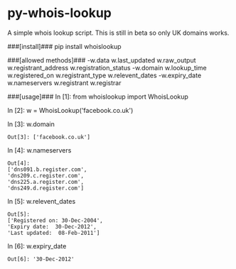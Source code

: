 py-whois-lookup
===============
A simple whois lookup script. This is still in beta so only UK domains works.

###[install]###
pip install whoislookup

###[allowed methods]###
-w.data                 w.last_updated         w.raw_output           w.registrant_address   w.registration_status
-w.domain               w.lookup_time          w.registered_on        w.registrant_type      w.relevent_dates
-w.expiry_date          w.nameservers          w.registrant           w.registrar 

###[usage]###
  In [1]: from whoislookup import WhoisLookup

  In [2]: w = WhoisLookup('facebook.co.uk')
  
  In [3]: w.domain
    
    Out[3]: ['facebook.co.uk']
  
  In [4]: w.nameservers
    
    Out[4]: 
    ['dns091.b.register.com',
    'dns209.c.register.com',
    'dns225.a.register.com',
    'dns249.d.register.com']
  
  In [5]: w.relevent_dates
    
    Out[5]: 
    ['Registered on: 30-Dec-2004',
    'Expiry date:  30-Dec-2012',
    'Last updated:  08-Feb-2011']
  
  In [6]: w.expiry_date
    
    Out[6]: '30-Dec-2012'